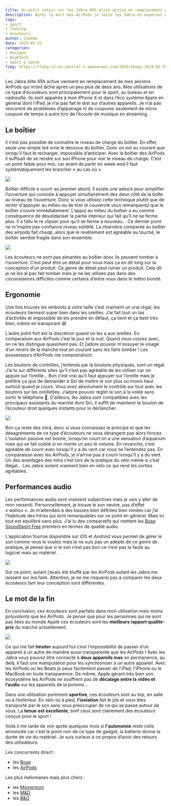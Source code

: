 ```yaml
---
title: Un petit retour sur les Jabra 65h élite active en remplacement des AirPods
description: Après la mort des AirPods je teste les Jabra en espérant que leur durée de vie soit supérieure. 
tags: 
- sport
- footing
- écouteurs
author: iSebmo
date: 2019-05-31
categories: 
- Musique
- HighTech
- Sport & Santé
fimg: https://tfada.s3-eu-central-1.amazonaws.com/2019/Image-2019-05-30-09-31-46-3.jpeg
---
```


Les Jabra élite 65h active viennent en remplacement de mes anciens AirPods qui m’ont lâché après un peu plus de deux ans. Mes utilisations de ce type d'écouteurs sont principalement pour le sport, au bureau et en vadrouille. Ils sont appairés à mon iPhone X et dans l’éco système Apple en général dont l'iPad, je n’ai pas fait le test sur d’autres appareils. Je n’ai pas rencontré de problèmes d’appairage ni de coupures seulement de micro coupure de temps à autre lors de l’écoute de musique en streaming. 

## Le boîtier 
Il n’est pas possible de connaître le niveau de charge du boîtier. En effet, seule une simple led orne le dessous du boîtier. Donc on est au courant que lorsqu’il faut le recharger, impossible d’anticiper. Avec le boîtier des AirPods il suffisait de se rendre sur son iPhone pour voir le niveau de charge. 
C’est un point faible pour moi, car avant de partir en week-end il faut systématiquement les brancher « au cas où ». 

![](https://tfada.s3-eu-central-1.amazonaws.com/2019/Image-2019-05-31-15-09-29-3.jpeg)

Boîtier difficile à ouvrir au premier abord. Il existe une astuce pour simplifier l’ouverture qui consiste à appuyer simultanément des deux côté de la boîte au niveau de l’ouverture. Donc si vous utilisez cette technique plutôt que de tenter d'appuyer au milieu ou de tirer le couvercle vous remarquerez que le boîtier s’ouvre immédiatement. 
L’appui au milieu du boîtier a eu comme conséquence de désolidariser la partie intérieur qui fait qu’il ne se ferme plus. Il a fallu le re clipser pour qu’il se ferme à nouveau... Ce dernier point ne m'inspire pas confiance niveau solidité. 
La charnière comparée au boîtier des airpods fait *cheap*, alors que le revêtement est agréable au touché, le boîtier semble fragile dans son ensemble. 

![](https://tfada.s3-eu-central-1.amazonaws.com/2019/Image-2019-05-31-15-09-29.jpeg)

Les écouteurs ne sont pas aimantés au boîtier donc ils peuvent tomber à l’ouverture. C’est peut être un détail pour vous mais ça en dit long sur la conception d’un produit. Ce genre de détail peut ruiner un produit. Cela dit je ne les ai pas fait tomber mais je ne les utilises pas dans des circonstances difficiles comme certains d’entre vous dans le métro bondé. 

## Ergonomie
Une fois trouvés les embouts à votre taille c’est vraiment un vrai régal, les écouteurs tiennent super bien dans les oreilles. J’ai fait tout un tas d’activités et impossible de les prendre en défaut, ça tient et ça tient très bien, même en transpirant 😅 

L’autre point fort est la discrétion quand on les a aux oreilles. En comparaison aux AirPods c’est le jour et la nuit. Quand vous courez avec, on ne les distingue quasiment pas. Et j’adore pouvoir m'essuyer le visage d’un revers de la manche tout en courant sans les faire tomber ! Les possesseurs d’AirPods me comprendront. 

Les boutons de contrôles, j’entends par là boutons physiques, sont un régal. J’ai lu sur différents sites qu’il n’est pas agréable de les utiliser car on appuie sur l’oreille... Bon c’est vrai qu’il faut appuyer sur l’oreille mais je préfére ça que de demander à Siri de mettre le son plus ou moins haut surtout quand je cours. 
Vous avez absolument le contrôle sur tout avec les boutons sur les oreillettes. J’adore pouvoir régler le son à la volée sans sortir le téléphone 📱.
D’ailleurs, les Jabra sont compatibles avec les principaux assistants du marché dont Siri, il suffit de maintenir le bouton de l’écouteur droit quelques instants pour le déclencher. 

![](https://tfada.s3-eu-central-1.amazonaws.com/2019/Image-2019-05-31-15-13-51.jpeg)

Bon ça reste des intra, donc si vous connaissez le principe et que les désagréments de ce type d’écouteurs ne vous dérangent pas alors foncez. 
L’isolation passive est bonne, lorsqu’on court on a une sensation d’aquarium mais qui se fait oublié si on monte un peu le volume. En revanche, c’est agréable de courir avec lorsqu'il y a du vent car vous ne l’entendez pas. En comparaison avec les AirPods, je n’arrive pas à courir lorsqu’il y a du vent. 
Un des avantages des intra c’est lors de la pratique du vélo même si c’est illégal... Les Jabra isolent vraiment bien en vélo ce qui rend les sorties agréables.


## Performances audio
Les performances audio sont vraiment subjectives mais je vais y aller de mon ressenti. Personnellement, je trouve le son neutre, pas d’effet « wahou ». Je m’attendais à des basses bien définies bien rondes car j’ai l’habitude des Intras qui sont remarquables sur ce point en général. Mais ici tout est équilibré sans plus. J’ai lu des comparatifs qui mettent les [Bose SoundSport Free](https://www.amazon.fr/Bose-SoundSport-Free-%C3%89couteurs-Sport/dp/B0748G1QLP/ref=as_li_ss_tl?__mk_fr_FR=%C3%85M%C3%85%C5%BD%C3%95%C3%91&crid=2SO8BB5O1RTWW&keywords=bose+soundsport+free&qid=1559220392&s=gateway&sprefix=Bose+s,aps,200&sr=8-3&linkCode=ll1&tag=tfadafr04-21&linkId=9d800dc9b4c70349a619e684a69e8b99&language=fr_FR) premiers en termes de qualité audio. 

L’application fournie disponible sur iOS et Android vous permet de gérer le son comme vous le voulez mais je ne suis pas un adepte de ce genre de pratique, je pense que si le son n’est pas bon ce n’est pas la faute au logiciel mais au matériel. 

![](https://tfada.s3-eu-central-1.amazonaws.com/2019/Image-2019-05-31-15-13-51-3.jpeg)

Sur ce point, autant j’avais été bluffé par les AirPods autant les Jabra me laissent sur ma faim. Attention, je ne me risquerai pas à comparer les deux écouteurs tant leur conception sont différentes. 

## Le mot de la fin
En conclusion, ces écouteurs sont parfaits dans mon utilisation mais moins *polyvalents* que les AirPods. 
Je pense que pour les personnes qui ne sont pas liées au monde Apple ces écouteurs sont les **meilleurs rapport qualité-prix** du marché actuellement. 

![](https://tfada.s3-eu-central-1.amazonaws.com/2019/Image-2019-05-30-09-31-46.jpeg)

Ce qui me fait **hésiter** aujourd'hui c’est l’impossibilité de passer d’un appareil à un autre de manière aussi transparente que les AirPods ! Avec les Jabra vous pouvez être connecté à **deux appareils max** en permanence, au delà, il faut une manipulation pour les synchroniser à un autre appareil. Avec les AirPods ou les Beats je peux facilement passer de l'iPad, l'iPhone ou le MacBook en toute transparence. De même, Apple gérant très bien son écosystème les AirPods ne souffrent pas de **décalage entre la vidéo et l’audio** sur les appareils de la pomme...

Dans une utilisation purement **sportive**, ces écouteurs sont au top, en salle ou à l’extérieur. En vélo ou à pied, **l’isolation** fait le job et vous êtes transporté par le son sans vous préoccuper de ce qui se passe autour de vous. La **tenue est excellente**, bref ceux sont clairement des écouteurs conçus pour le sport !

Voilà il me tarde de voir après quelques mois si **l'autonomie** reste celle annoncée car c’est le point noir de ce type de gadget, la batterie donne la durée de vie du matériel. Je suis curieux à ce propos d’avoir des retours des utilisateurs. 

Les concurrents direct :

- les [Bose](https://www.amazon.fr/Bose-SoundSport-Free-%C3%89couteurs-Sport/dp/B0748G1QLP/ref=as_li_ss_tl?__mk_fr_FR=%C3%85M%C3%85%C5%BD%C3%95%C3%91&crid=2SO8BB5O1RTWW&keywords=bose+soundsport+free&qid=1559220392&s=gateway&sprefix=Bose+s,aps,200&sr=8-3&linkCode=ll1&tag=tfadafr04-21&linkId=9d800dc9b4c70349a619e684a69e8b99&language=fr_FR&tag=tfadafr04-21)
- les [AirPods](https://www.amazon.fr/Apple-AirPods-bo%C3%AEtier-charge-Dernier/dp/B07PZR3PVB/ref=sr_1_3?__mk_fr_FR=%C3%85M%C3%85%C5%BD%C3%95%C3%91&keywords=AirPods&qid=1559221694&s=electronics&sr=1-3&tag=tfadafr04-21)

Les plus mélomanes mais plus chers :

- les [Momentum](https://www.amazon.fr/Sennheiser-%C3%89couteurs-Bluetooth-MOMENTUM-Wireless/dp/B07HRHM8F3/ref=sr_1_3?__mk_fr_FR=%C3%85M%C3%85%C5%BD%C3%95%C3%91&crid=3AEQRSZT5LDKX&keywords=momentum+true+wireless&qid=1559221736&s=electronics&sprefix=Moment%2Celectronics%2C222&sr=1-3&tag=tfadafr04-21)
- les [M&D](https://www.amazon.fr/gp/slredirect/picassoRedirect.html/ref=sspa_dk_detail_0?ie=UTF8&adId=A01437697ADJZ9EACI1X&qualifier=1559221740&id=3175367971007099&widgetName=sp_detail&url=%2Fdp%2FB07H8RQS37%2Fref%3Dsspa_dk_detail_0%3Fpsc%3D1%26pd_rd_i%3DB07H8RQS37%26pd_rd_w%3DgtYKV%26pf_rd_p%3Df5a1a5f7-a125-4f98-b37a-2fcd828aef65%26pd_rd_wg%3DjlWB8%26pf_rd_r%3DZ8T0JJZWRB8EMJF74Q0D%26pd_rd_r%3D170e2630-82dc-11e9-a809-4568a1bbcbf5&tag=tfadafr04-21)
- les [B&O](https://www.amazon.fr/gp/slredirect/picassoRedirect.html/ref=sspa_dk_detail_1?ie=UTF8&adId=A0215492QT9OXOS4O2GU&qualifier=1559221740&id=3175367971007099&widgetName=sp_detail&url=%2Fdp%2FB07MHJ28YM%2Fref%3Dsspa_dk_detail_1%3Fpsc%3D1%26pd_rd_i%3DB07MHJ28YM%26pd_rd_w%3DgtYKV%26pf_rd_p%3Df5a1a5f7-a125-4f98-b37a-2fcd828aef65%26pd_rd_wg%3DjlWB8%26pf_rd_r%3DZ8T0JJZWRB8EMJF74Q0D%26pd_rd_r%3D170e2630-82dc-11e9-a809-4568a1bbcbf5&tag=tfadafr04-21)
